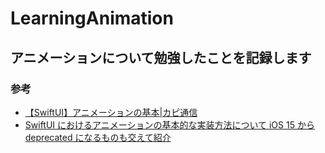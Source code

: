 # LearningAnimation

## アニメーションについて勉強したことを記録します ##

### 参考
  * [【SwiftUI】アニメーションの基本|カピ通信](https://capibara1969.com/2392/)
  * [SwiftUI におけるアニメーションの基本的な実装方法について iOS 15 から deprecated になるものも交えて紹介](https://qiita.com/kalupas226/items/153fdaf783379e7d865a)
